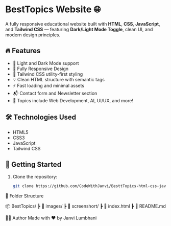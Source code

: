 # BestTopics Website 🌐

A fully responsive educational website built with **HTML**, **CSS**, **JavaScript**, and **Tailwind CSS** — featuring **Dark/Light Mode Toggle**, clean UI, and modern design principles.

## 🔥 Features

- 🌙 Light and Dark Mode support
- 📱 Fully Responsive Design
- 🎨 Tailwind CSS utility-first styling
- 💡 Clean HTML structure with semantic tags
- ⚡ Fast loading and minimal assets
- 📬 Contact form and Newsletter section
- 🧠 Topics include Web Development, AI, UI/UX, and more!

## 🛠️ Technologies Used

- HTML5
- CSS3
- JavaScript
- Tailwind CSS


## 🚀 Getting Started

1. Clone the repository:
   ```bash
   git clone https://github.com/CodeWithJanvi/BesttTopics-html-css-javascript-tailwind.git

📁 Folder Structure

📦 BestTopics/
 ┣ 📁 images/
 ┣ 📁 screenshort/
 ┣ 📄 index.html
 ┣ 📄 README.md

🙋‍♀️ Author
Made with ❤️ by Janvi Lumbhani


